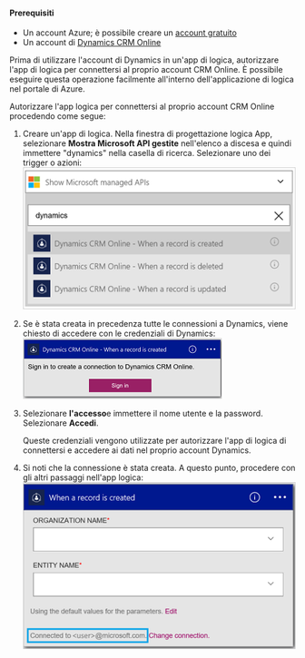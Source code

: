 #### <a name="prerequisites"></a>Prerequisiti
- Un account Azure; è possibile creare un [account gratuito](https://azure.microsoft.com/free)
- Un account di [Dynamics CRM Online](https://www.microsoft.com/en-us/dynamics/crm-free-trial-overview.aspx) 

Prima di utilizzare l'account di Dynamics in un'app di logica, autorizzare l'app di logica per connettersi al proprio account CRM Online. È possibile eseguire questa operazione facilmente all'interno dell'applicazione di logica nel portale di Azure. 

Autorizzare l'app logica per connettersi al proprio account CRM Online procedendo come segue:

1. Creare un'app di logica. Nella finestra di progettazione logica App, selezionare **Mostra Microsoft API gestite** nell'elenco a discesa e quindi immettere "dynamics" nella casella di ricerca. Selezionare uno dei trigger o azioni:  
  ![](./media/connectors-create-api-crmonline/dynamics-triggers.png)
2. Se è stata creata in precedenza tutte le connessioni a Dynamics, viene chiesto di accedere con le credenziali di Dynamics:  
  ![](./media/connectors-create-api-crmonline/dynamics-signin.png)
3. Selezionare **l'accesso**e immettere il nome utente e la password. Selezionare **Accedi**. 

    Queste credenziali vengono utilizzate per autorizzare l'app di logica di connettersi e accedere ai dati nel proprio account Dynamics. 
4. Si noti che la connessione è stata creata. A questo punto, procedere con gli altri passaggi nell'app logica:  
  ![](./media/connectors-create-api-crmonline/dynamics-properties.png)
